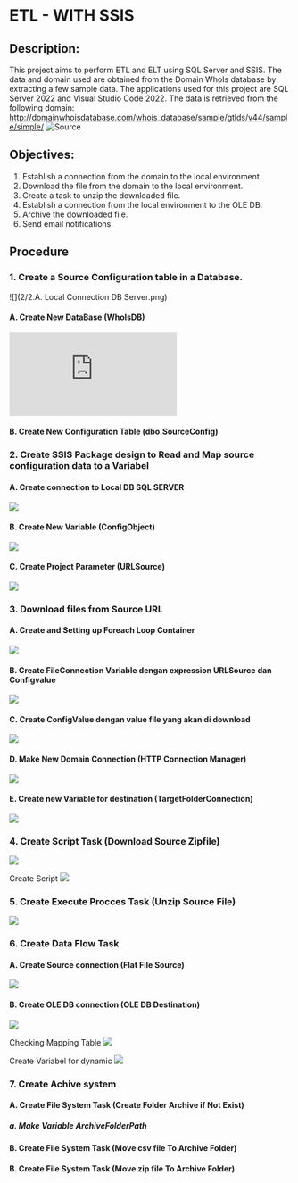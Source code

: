 # ETL - WITH SSIS

## Description:
This project aims to perform ETL and ELT using SQL Server and SSIS. The data and domain used are obtained from the Domain WhoIs database by extracting a few sample data. The applications used for this project are SQL Server 2022 and Visual Studio Code 2022. The data is retrieved from the following domain: http://domainwhoisdatabase.com/whois_database/sample/gtlds/v44/sample/simple/
![Source](https://github.com/Ujeeg/Project-ETL-ELT-SSIS-WHOIS/blob/bf78899c8df9f19fae7737d5fe9e1f113593fdc8/1/Domain.png)


## Objectives:

1. Establish a connection from the domain to the local environment.
2. Download the file from the domain to the local environment.
3.  Create a task to unzip the downloaded file.
4. Establish a connection from the local environment to the OLE DB.
5. Archive the downloaded file.
6. Send email notifications.



## Procedure
### 1. Create a Source Configuration table in a Database.
![](2/2.A. Local Connection DB Server.png)


#### A. Create New DataBase (WhoIsDB)
![](https://github.com/Ujeeg/Project-ETL-ELT-SSIS-WHOIS/blob/677a031628d54e74ce8c577286802082c6e2981f/Whois%20Query.sql)

#### B. Create New Configuration Table (dbo.SourceConfig)


### 2. Create SSIS Package design to Read and Map source configuration data to a Variabel


#### A. Create connection to Local DB SQL SERVER
![](https://github.com/Ujeeg/Project-ETL-ELT-SSIS-WHOIS/blob/d4e121a16237f40f5b11328ad4d4de325ee70996/2/2.A.%20Local%20Connection%20DB%20Server.png)

#### B. Create New Variable (ConfigObject)
![](https://github.com/Ujeeg/Project-ETL-ELT-SSIS-WHOIS/blob/d4e121a16237f40f5b11328ad4d4de325ee70996/2/2.B.%20Make%20New%20Variable.png)

#### C. Create Project Parameter (URLSource)
![](https://github.com/Ujeeg/Project-ETL-ELT-SSIS-WHOIS/blob/677a031628d54e74ce8c577286802082c6e2981f/2/2.C.%20Make%20Parameter.png)


### 3. Download files from Source URL
#### A. Create and Setting up Foreach Loop Container
![](https://github.com/Ujeeg/Project-ETL-ELT-SSIS-WHOIS/blob/c489baa976b5ca7fa605e2406152f2d537cf8745/2/3.A%20Foreach%20Loop%20Container.png)

#### B. Create FileConnection Variable dengan expression URLSource dan Configvalue
![](https://github.com/Ujeeg/Project-ETL-ELT-SSIS-WHOIS/blob/c489baa976b5ca7fa605e2406152f2d537cf8745/3/3.B.png)

#### C. Create ConfigValue dengan value file yang akan di download
![](https://github.com/Ujeeg/Project-ETL-ELT-SSIS-WHOIS/blob/c489baa976b5ca7fa605e2406152f2d537cf8745/3/3.D%20expression.png)

#### D. Make New Domain Connection (HTTP Connection Manager)
![](https://github.com/Ujeeg/Project-ETL-ELT-SSIS-WHOIS/blob/c489baa976b5ca7fa605e2406152f2d537cf8745/3/3.D.png)

#### E. Create new Variable for destination (TargetFolderConnection)
![](https://github.com/Ujeeg/Project-ETL-ELT-SSIS-WHOIS/blob/c489baa976b5ca7fa605e2406152f2d537cf8745/3/3.E.png)

### 4. Create Script Task (Download Source Zipfile)
![](https://github.com/Ujeeg/Project-ETL-ELT-SSIS-WHOIS/blob/c489baa976b5ca7fa605e2406152f2d537cf8745/4/4.A%201.png)

Create Script 
![](https://github.com/Ujeeg/Project-ETL-ELT-SSIS-WHOIS/blob/c489baa976b5ca7fa605e2406152f2d537cf8745/4/4.A%202.png)

### 5. Create Execute Procces Task (Unzip Source File)
![](https://github.com/Ujeeg/Project-ETL-ELT-SSIS-WHOIS/blob/c489baa976b5ca7fa605e2406152f2d537cf8745/5/5.1.png)

### 6. Create Data Flow Task
#### A. Create Source connection (Flat File Source)
![](https://github.com/Ujeeg/Project-ETL-ELT-SSIS-WHOIS/blob/c489baa976b5ca7fa605e2406152f2d537cf8745/6/6.A%201.png)

#### B. Create OLE DB connection (OLE DB Destination)
![](https://github.com/Ujeeg/Project-ETL-ELT-SSIS-WHOIS/blob/c489baa976b5ca7fa605e2406152f2d537cf8745/6/6.B%201.png)

Checking Mapping Table
![](https://github.com/Ujeeg/Project-ETL-ELT-SSIS-WHOIS/blob/c489baa976b5ca7fa605e2406152f2d537cf8745/6/6.B%202.png)

Create Variabel for dynamic
![](https://github.com/Ujeeg/Project-ETL-ELT-SSIS-WHOIS/blob/c489baa976b5ca7fa605e2406152f2d537cf8745/6/6.B%202.1.png)

### 7. Create Achive system
#### A. Create File System Task (Create Folder Archive if Not Exist)
##### a. Make Variable ArchiveFolderPath
#### B. Create File System Task (Move csv file To Archive Folder)
#### B. Create File System Task (Move zip file To Archive Folder)

